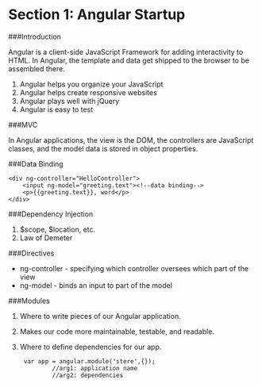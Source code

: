 Section 1: Angular Startup
=========================
###Introduction

Angular is a client-side JavaScript Framework for adding interactivity to HTML. In Angular, the template and data get shipped to the browser to be assembled there.

1. Angular helps you organize your JavaScript
2. Angular helps create responsive websites
3. Angular plays well with jQuery
4. Angular is easy to test

###MVC

In Angular applications, the view is the DOM, the controllers are JavaScript classes, and the model data is stored in object properties.

###Data Binding
	
	<div ng-controller="HelloController">
    	<input ng-model="greeting.text"><!--data binding-->
    	<p>{{greeting.text}}, word</p>
	</div>

###Dependency Injection

1. $scope, $location, etc.
2. Law of Demeter

###Directives

- ng-controller - specifying which controller oversees which part of the view
- ng-model - binds an input to part of the model	

###Modules

1. Where to write pieces of our Angular application.
2. Makes our code more maintainable, testable, and readable.
3. Where to define dependencies for our app.

	
		var app = angular.module('stere',{});
				//arg1: application name
				//arg2: dependencies